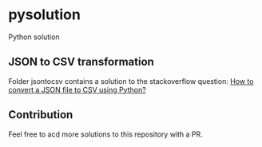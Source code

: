 # pysolution

Python solution
                                                                                                  
## JSON to CSV transformation
Folder jsontocsv contains a solution to the stackoverflow question: [How to convert a JSON file to CSV using Python?](https://stackoverflow.com/questions/1871524/how-can-i-convert-json-to-csv)

## Contribution
Feel free to acd more solutions to this repository with a PR.





